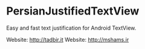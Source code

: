 # PersianJustifiedTextView
Easy and fast text justification for Android TextView.

Website: http://tadbir.it
Website: http://mshams.ir

